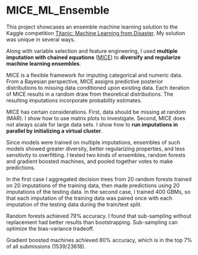 # MICE_ML_Ensemble

This project showcases an ensemble machine learning solution to the Kaggle competition [Titanic: Machine Learning from Disaster](https://www.kaggle.com/c/titanic). My solution was unique in several ways.

Along with variable selection and feature engineering, I used **multiple imputation with chained equations** ([MICE](https://pdfs.semanticscholar.org/dc64/aca1a942615fd932bc2b8e24f954b7a4d2c9.pdf)) to **diversify and regularize machine learning ensembles**.

MICE is a flexible framework for imputing categorical and numeric data. From a Bayesian perspective, MICE assigns predictive posterior distributions to missing data conditioned upon existing data. Each iteration of MICE results in a random draw from theoretical distributions. The resulting imputations incorporate probability estimates.

MICE has certain considerations. First, data should be missing at random (MAR). I show how to use matrix plots to investigate. Second, MICE does not always scale for large data sets. I show how to **run imputations in parallel by initializing a virtual cluster**.

Since models were trained on multiple imputations, ensembles of such models showed greater diversity, better regularizing properties, and less sensitivity to overfitting. I tested two kinds of ensembles, random forests and gradient boosted machines, and pooled together votes to make predictions.

In the first case I aggregated decision trees from 20 random forests trained on 20 imputations of the training data, then made predictions using 20 imputations of the testing data. In the second case, I trained 400 GBMs, so that each imputation of the training data was paired once with each imputation of the testing data during the train/test split.

Random forests achieved 79% accuracy. I found that sub-sampling without replacement had better results than bootstrapping. Sub-sampling can optimize the bias-variance tradeoff.

Gradient boosted machines achieved 80% accuracy, which is in the top 7% of all submissions (1539/23618).
